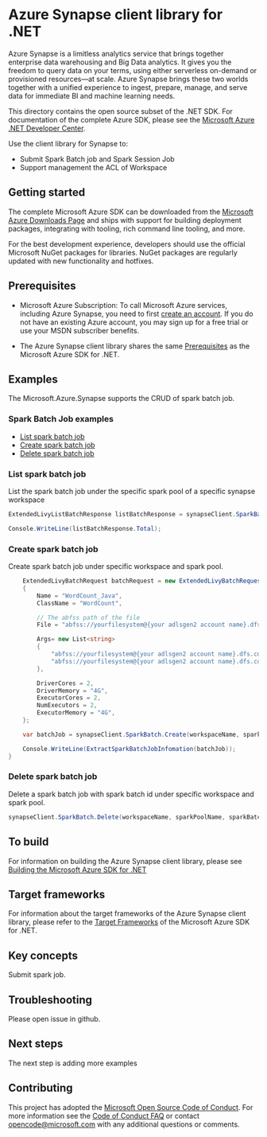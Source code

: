 # Azure Synapse client library for .NET

Azure Synapse is a limitless analytics service that brings together enterprise data warehousing and Big Data analytics. It gives you the freedom to query data on your terms, using either serverless on-demand or provisioned resources—at scale. Azure Synapse brings these two worlds together with a unified experience to ingest, prepare, manage, and serve data for immediate BI and machine learning needs. 

This directory contains the open source subset of the .NET SDK. For documentation of the complete Azure SDK, please see the [Microsoft Azure .NET Developer Center](http://azure.microsoft.com/en-us/develop/net/).

Use the client library for Synapse to:

- Submit Spark Batch job and Spark Session Job
- Support management the ACL of Workspace

## Getting started

The complete Microsoft Azure SDK can be downloaded from the [Microsoft Azure Downloads Page](http://azure.microsoft.com/en-us/downloads/?sdk=net) and ships with support for building deployment packages, integrating with tooling, rich command line tooling, and more.

For the best development experience, developers should use the official Microsoft NuGet packages for libraries. NuGet packages are regularly updated with new functionality and hotfixes.

## Prerequisites

- Microsoft Azure Subscription: To call Microsoft Azure services, including Azure Synapse, you need to first [create an account](https://account.windowsazure.com/Home/Index). If you do not have an existing Azure account, you may sign up for a free trial or use your MSDN subscriber benefits.

- The Azure Synapse client library shares the same [Prerequisites](https://github.com/azure/azure-sdk-for-net#prerequisites) as the Microsoft Azure SDK for .NET.

## Examples
The Microsoft.Azure.Synapse supports the CRUD of spark batch job.

### Spark Batch Job examples
* [List spark batch job](#list-spark-batch-job)
* [Create spark batch job](#create-spark-batch-job)
* [Delete spark batch job](#delete-spark-batch-job)

### List spark batch job
List the spark batch job under the specific spark pool of a specific synapse workspace

```C#
ExtendedLivyListBatchResponse listBatchResponse = synapseClient.SparkBatch.List(workspaceName, sparkPoolName);

Console.WriteLine(listBatchResponse.Total);
```

### Create spark batch job
Create spark batch job under specific workspace and spark pool.

```C#
    ExtendedLivyBatchRequest batchRequest = new ExtendedLivyBatchRequest()
    {
        Name = "WordCount_Java",
        ClassName = "WordCount",

        // The abfss path of the file
        File = "abfss://yourfilesystem@{your adlsgen2 account name}.dfs.core.windows.net/{your path}/wordcount.jar",

        Args= new List<string>
        {
            "abfss://yourfilesystem@{your adlsgen2 account name}.dfs.core.windows.net/{your path}/input.txt",
            "abfss://yourfilesystem@{your adlsgen2 account name}.dfs.core.windows.net/{your path}/result"
        },

        DriverCores = 2,
        DriverMemory = "4G",
        ExecutorCores = 2,
        NumExecutors = 2,
        ExecutorMemory = "4G",
    };

    var batchJob = synapseClient.SparkBatch.Create(workspaceName, sparkPoolName, batchRequest);

    Console.WriteLine(ExtractSparkBatchJobInfomation(batchJob));
}
```

### Delete spark batch job
Delete a spark batch job with spark batch id under specific workspace and spark pool.

```C#
synapseClient.SparkBatch.Delete(workspaceName, sparkPoolName, sparkBatchId);
```
       
## To build

For information on building the Azure Synapse client library, please see [Building the Microsoft Azure SDK for .NET](https://github.com/azure/azure-sdk-for-net#to-build)

## Target frameworks

For information about the target frameworks of the Azure Synapse client library, please refer to the [Target Frameworks](https://github.com/azure/azure-sdk-for-net#target-frameworks) of the Microsoft Azure SDK for .NET.  

## Key concepts

Submit spark job.

## Troubleshooting

Please open issue in github.

## Next steps

The next step is adding more examples

## Contributing

This project has adopted the [Microsoft Open Source Code of Conduct](https://opensource.microsoft.com/codeofconduct/). For more information see the [Code of Conduct FAQ](https://opensource.microsoft.com/codeofconduct/faq/) or contact [opencode@microsoft.com](mailto:opencode@microsoft.com) with any additional questions or comments.